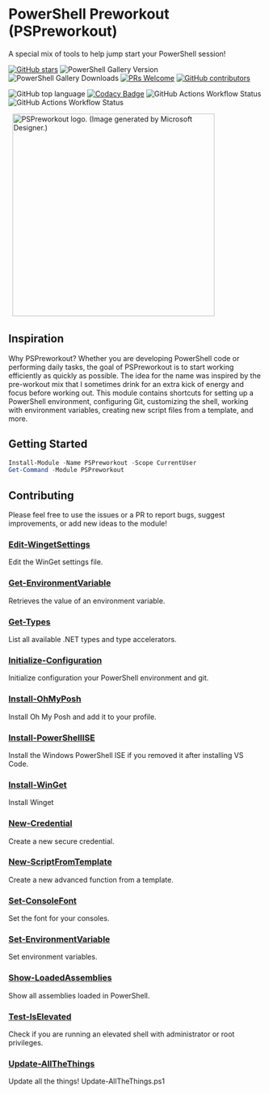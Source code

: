<!-- markdownlint-disable first-line-heading -->
<!-- markdownlint-disable blanks-around-headings -->
<!-- markdownlint-disable no-inline-html -->
<a name='top'></a><div id='top' />
# PowerShell Preworkout (PSPreworkout)

A special mix of tools to help jump start your PowerShell session!

<!-- badges-start -->
[![GitHub stars](https://img.shields.io/github/stars/samerde/PSPreworkout?cacheSeconds=3600)](https://github.com/samerde/PSPreworkout/stargazers/)
![PowerShell Gallery Version](https://img.shields.io/powershellgallery/v/PSPreworkout?include_prereleases)
![PowerShell Gallery Downloads](https://img.shields.io/powershellgallery/dt/PSPreworkout)
[![PRs Welcome](https://img.shields.io/badge/PRs-welcome-brightgreen.svg?style=flat-square)](http://makeapullrequest.com)
[![GitHub contributors](https://img.shields.io/github/contributors/samerde/PSPreworkout.svg)](https://github.com/samerde/PSPreworkout/graphs/contributors/)

![GitHub top language](https://img.shields.io/github/languages/top/SamErde/PSPreworkout)
[![Codacy Badge](https://app.codacy.com/project/badge/Grade/ae92f0d929de494690e712b68fb3b52c)](https://app.codacy.com/gh/SamErde/PSPreworkout/dashboard?utm_source=gh&utm_medium=referral&utm_content=&utm_campaign=Badge_grade)
![GitHub Actions Workflow Status](https://img.shields.io/github/actions/workflow/status/SamErde/PSPreworkout/.github%2Fworkflows%2FBuild%20Module.yml)
![GitHub Actions Workflow Status](https://img.shields.io/github/actions/workflow/status/SamErde/PSPreworkout/.github%2Fworkflows%2FDeploy%20MkDocs.yml?label=MkDocs)
<!-- badges-end -->
&nbsp;
<img src="https://raw.githubusercontent.com/SamErde/PSPreworkout/main/media/PSPreworkout-Animated-Logo-170.png" alt="PSPreworkout logo. (Image generated by Microsoft Designer.)" width="400" />
&nbsp;

## Inspiration

Why PSPreworkout? Whether you are developing PowerShell code or performing daily tasks, the goal of PSPreworkout is to start working efficiently as quickly as possible. The idea for the name was inspired by the pre-workout mix that I sometimes drink for an extra kick of energy and focus before working out. This module contains shortcuts for setting up a PowerShell environment, configuring Git, customizing the shell, working with environment variables, creating new script files from a template, and more.

## Getting Started

```powershell
Install-Module -Name PSPreworkout -Scope CurrentUser
Get-Command -Module PSPreworkout
```

## Contributing

Please feel free to use the issues or a PR to report bugs, suggest improvements, or add new ideas to the module!
### [Edit-WingetSettings](./docs/Edit-WingetSettings.md)
Edit the WinGet settings file.

### [Get-EnvironmentVariable](./docs/Get-EnvironmentVariable.md)
Retrieves the value of an environment variable.

### [Get-Types](./docs/Get-Types.md)
List all available .NET types and type accelerators.

### [Initialize-Configuration](./docs/Initialize-Configuration.md)
Initialize configuration your PowerShell environment and git.

### [Install-OhMyPosh](./docs/Install-OhMyPosh.md)
Install Oh My Posh and add it to your profile.

### [Install-PowerShellISE](./docs/Install-PowerShellISE.md)
Install the Windows PowerShell ISE if you removed it after installing VS Code.

### [Install-WinGet](./docs/Install-WinGet.md)
Install Winget

### [New-Credential](./docs/New-Credential.md)
Create a new secure credential.

### [New-ScriptFromTemplate](./docs/New-ScriptFromTemplate.md)
Create a new advanced function from a template.

### [Set-ConsoleFont](./docs/Set-ConsoleFont.md)
Set the font for your consoles.

### [Set-EnvironmentVariable](./docs/Set-EnvironmentVariable.md)
Set environment variables.

### [Show-LoadedAssemblies](./docs/Show-LoadedAssemblies.md)
Show all assemblies loaded in PowerShell.

### [Test-IsElevated](./docs/Test-IsElevated.md)
Check if you are running an elevated shell with administrator or root privileges.

### [Update-AllTheThings](./docs/Update-AllTheThings.md)
Update all the things! Update-AllTheThings.ps1 



